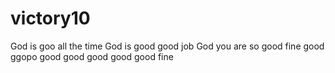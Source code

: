 # victory10
God is goo all the time
God is good 
good job
God you are so good
fine
good
ggopo
good
good
good
good
good
fine
